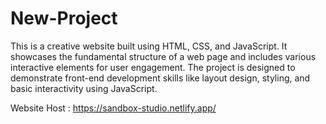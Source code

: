 # New-Project
This is a creative website built using HTML, CSS, and JavaScript. It showcases the fundamental structure of a web page and includes various interactive elements for user engagement. The project is designed to demonstrate front-end development skills like layout design, styling, and basic interactivity using JavaScript.

Website Host : https://sandbox-studio.netlify.app/
